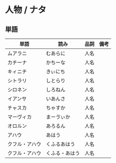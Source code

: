 # 人物 / ナタ

## 単語

|単語|読み|品詞|備考|
|---|---|---|---|
|ムアラニ|むあらに|人名||
|カチーナ|かちーな|人名||
|キィニチ|きぃにち|人名||
|シトラリ|しとらり|人名||
|シロネン|しろねん|人名||
|イアンサ|いあんさ|人名||
|チャスカ|ちゃすか|人名||
|マーヴィカ|まーゔぃか|人名||
|オロルン|あろるん|人名||
|アハウ|あはう|人名||
|クフル・アハウ|くふるあはう|人名||
|クフル・アハウ|くふる・あはう|人名||